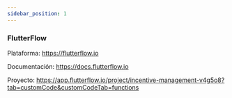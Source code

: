 ```yaml
---
sidebar_position: 1
---
```

### FlutterFlow

Plataforma: https://flutterflow.io

Documentación: https://docs.flutterflow.io

Proyecto: https://app.flutterflow.io/project/incentive-management-v4g5o8?tab=customCode&customCodeTab=functions

<!-- ![image](/assets/images/tux.png) -->
